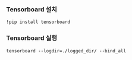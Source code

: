 ### Tensorboard 설치
```
!pip install tensorboard
```

### Tensorboard 실행

```
tensorboard --logdir=./logged_dir/ --bind_all
```
